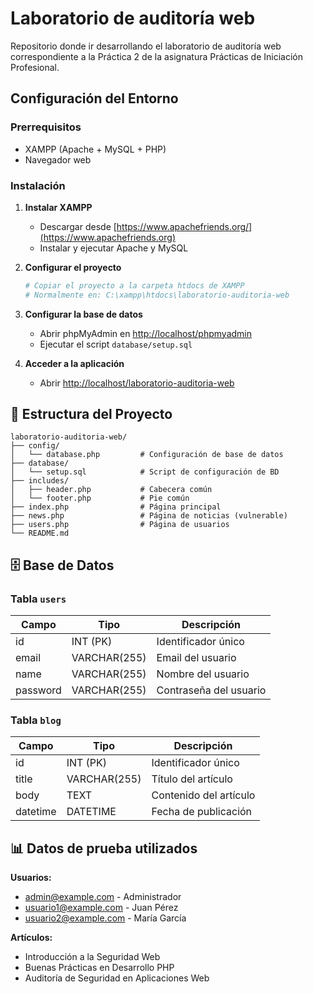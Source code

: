 # Laboratorio de auditoría web

Repositorio donde ir desarrollando el laboratorio de auditoría web correspondiente a la Práctica 2 de la asignatura Prácticas de Iniciación Profesional.

## Configuración del Entorno

### Prerrequisitos
- XAMPP (Apache + MySQL + PHP)
- Navegador web

### Instalación

1. **Instalar XAMPP**
   - Descargar desde [https://www.apachefriends.org/](https://www.apachefriends.org)
   - Instalar y ejecutar Apache y MySQL

2. **Configurar el proyecto**
   ```bash
   # Copiar el proyecto a la carpeta htdocs de XAMPP
   # Normalmente en: C:\xampp\htdocs\laboratorio-auditoria-web
   ```

3. **Configurar la base de datos**
   - Abrir phpMyAdmin en [http://localhost/phpmyadmin](http://localhost/phpmyadmin)
   - Ejecutar el script `database/setup.sql`

4. **Acceder a la aplicación**
   - Abrir [http://localhost/laboratorio-auditoria-web](http://localhost/laboratorio-auditoria-web)

## 📁 Estructura del Proyecto

```
laboratorio-auditoria-web/
├── config/
│   └── database.php         # Configuración de base de datos
├── database/
│   └── setup.sql            # Script de configuración de BD
├── includes/
│   ├── header.php           # Cabecera común
│   └── footer.php           # Pie común
├── index.php                # Página principal
├── news.php                 # Página de noticias (vulnerable)
├── users.php                # Página de usuarios
└── README.md
```


## 🗄️ Base de Datos

### Tabla `users`
| Campo    | Tipo         | Descripción           |
|----------|--------------|-----------------------|
| id       | INT (PK)     | Identificador único   |
| email    | VARCHAR(255) | Email del usuario     |
| name     | VARCHAR(255) | Nombre del usuario    |
| password | VARCHAR(255) | Contraseña del usuario|

### Tabla `blog`
| Campo    | Tipo         | Descripción           |
|----------|--------------|-----------------------|
| id       | INT (PK)     | Identificador único   |
| title    | VARCHAR(255) | Título del artículo   |
| body     | TEXT         | Contenido del artículo|
| datetime | DATETIME     | Fecha de publicación  |

## 📊 Datos de prueba utilizados

**Usuarios:**
- admin@example.com - Administrador
- usuario1@example.com - Juan Pérez  
- usuario2@example.com - María García

**Artículos:**
- Introducción a la Seguridad Web
- Buenas Prácticas en Desarrollo PHP
- Auditoría de Seguridad en Aplicaciones Web
